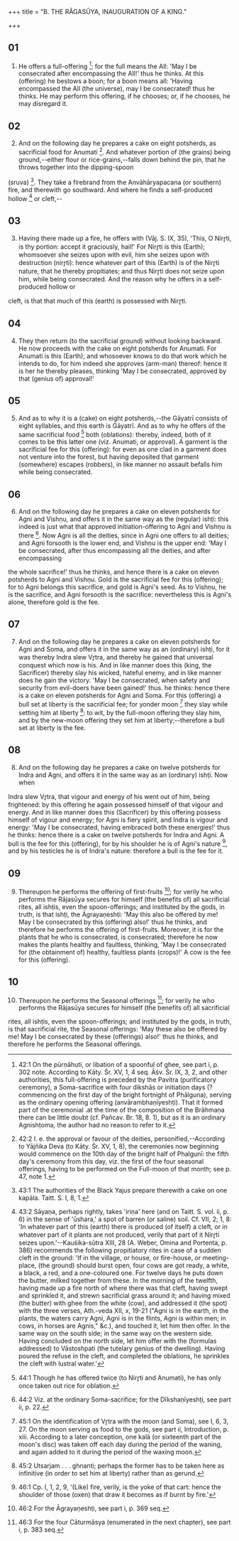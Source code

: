 +++
title = "B. THE RÂGASÛYA,  INAUGURATION OF A KING."

+++


## 01
1. He offers a full-offering [^fn_98]; for the full means the All: 'May I be consecrated after encompassing the All!' thus he thinks. At this (offering) he bestows a boon; for a boon means all: 'Having encompassed the All (the universe), may I be consecrated! thus he thinks. He may perform this offering, if he chooses; or, if he chooses, he may disregard it.

[^fn_98]: 42:1 On the pūrṇāhuti, or libation of a spoonful of ghee, see part i, p. 302 note. According to Kāty. Śr. XV, 1, 4 seq. Āśv. Śr. IX, 3, 2, and other authorities, this full-offering is preceded by the Pavitra (purificatory ceremony), a Soma-sacrifice with four dikshās or initiation days (? commencing on the first day of the bright fortnight of Phālguna), serving as the ordinary opening offering (anvārambhaṇīyeshṭi). That it formed part of the ceremonial .at the time of the composition of the Brāhmaṇa there can be little doubt (cf. Pañcav. Br. 18, 8. 1), but as it is an ordinary Agnishṭoma, the author had no reason to refer to it.

## 02
2. And on the following day he prepares a cake on eight potsherds, as sacrificial food for Anumati [^fn_99]. And whatever portion of (the grains) being ground,--either flour or rice-grains,--falls down behind the pin, that he throws together into the dipping-spoon

[^fn_99]: 42:2 I. e. the approval or favour of the deities, personified,--According to Yājñika Deva (to Kāty. Śr. XV, 1, 8), the ceremonies now beginning would commence on the 10th day of the bright half of Phalgunī: the fifth day's ceremony from this day, viz. the first of the four seasonal offerings, having to be performed on the Full-moon of that month; see p. 47, note 1.

 (sruva) [^fn_100]. They take a firebrand from the Anvāhāryapacana (or southern) fire, and therewith go southward. And where he finds a self-produced hollow [^fn_101] or cleft,--

[^fn_100]: 43:1 The authorities of the Black Yajus prepare therewith a cake on one kapāla. Taitt. S. I, 8, 1.

[^fn_101]: 43:2 Sāyaṇa, perhaps rightly, takes 'iriṇa' here (and on Taitt. S. vol. ii, p. 6) in the sense of 'ūshara,' a spot of barren (or saline) soil. Cf. VII, 2; 1, 8: 'In whatever part of this (earth) there is produced (of itself) a cleft, or in whatever part of it plants are not produced, verily that part of it Nirr̥ti seizes upon.'--Kauśika-sūtra XIII, 28 (A. Weber, Omina and Portenta, p. 386) recommends the following propitiatory rites in case of a sudden cleft in the ground: 'If in the village, or house, or fire-house, or meeting-place, (the ground) should burst open, four cows are got ready, a white, a black, a red, and a one-coloured one. For twelve days he puts down the butter, milked together from these. In the morning of the twelfth, having made up a fire north of where there was that cleft, having swept and sprinkled it, and strewn sacrificial grass around it; and having mixed (the butter) with ghee from the white (cow), and addressed it (the spot) with the three verses, Ath.-veda XII, x, 19-21 ("Agni is in the earth, in the plants, the waters carry Agni, Agni is in the flints, Agni is within men; in cows, in horses are Agnis," &c.), and touched it, let him then offer. In the same way on the south side; in the same way on the western side. Having concluded on the north side, let him offer with the (formulas addressed) to Vāstoshpati (the tutelary genius of the dwelling). Having poured the refuse in the cleft, and completed the oblations, he sprinkles the cleft with lustral water.'

## 03
3. Having there made up a fire, he offers with (Vāj. S. IX, 35), 'This, O Nirr̥ti, is thy portion: accept it graciously, hail!' For Nirr̥ti is this (Earth); whomsoever she seizes upon with evil, him she seizes upon with destruction (nirr̥ti): hence whatever part of this (Earth) is of the Nirr̥ti nature, that he thereby propitiates; and thus Nirr̥ti does not seize upon him, while being consecrated. And the reason why he offers in a self-produced hollow or

cleft, is that that much of this (earth) is possessed with Nirr̥ti.

## 04
4. They then return (to the sacrificial ground) without looking backward. He now proceeds with the cake on eight potsherds for Anumati. For Anumati is this (Earth); and whosoever knows to do that work which he intends to do, for him indeed she approves (arm-man) thereof: hence it is her he thereby pleases, thinking 'May I be consecrated, approved by that (genius of) approval!'

## 05
5. And as to why it is a (cake) on eight potsherds,--the Gāyatrī consists of eight syllables, and this earth is Gāyatrī. And as to why he offers of the same sacrificial food [^fn_102] both (oblations): thereby, indeed, both of it comes to be this latter one (viz. Anumati, or approval). A garment is the sacrificial fee for this (offering): for even as one clad in a garment does not venture into the forest, but having deposited that garment (somewhere) escapes (robbers), in like manner no assault befalls him while being consecrated.

[^fn_102]: 44:1 Though he has offered twice (to Nirr̥ti and Anumati), he has only once taken out rice for oblation.

## 06
6. And on the following day he prepares a cake on eleven potsherds for Agni and Vishṇu, and offers it in the same way as the (regular) ishṭi: this indeed is just what that approved initiation-offering to Agni and Vishṇu is there [^fn_103]. Now Agni is all the deities, since in Agni one offers to all deities; and Agni forsooth is the lower end, and Vishṇu is the upper end: 'May I be consecrated, after thus encompassing all the deities, and after encompassing

[^fn_103]: 44:2 Viz. at the ordinary Soma-sacrifice; for the Dīkshaṇīyeshṭi, see part ii, p. 22.

the whole sacrifice!' thus he thinks, and hence there is a cake on eleven potsherds to Agni and Vishṇu. Gold is the sacrificial fee for this (offering); for to Agni belongs this sacrifice, and gold is Agni's seed. As to Vishṇu, he is the sacrifice, and Agni forsooth is the sacrifice: nevertheless this is Agni's alone, therefore gold is the fee.

## 07
7. And on the following day he prepares a cake on eleven potsherds for Agni and Soma, and offers it in the same way as an (ordinary) ishṭi, for it was thereby Indra slew Vr̥tra, and thereby he gained that universal conquest which now is his. And in like manner does this (king, the Sacrificer) thereby slay his wicked, hateful enemy, and in like manner does he gain the victory. 'May I be consecrated, when safety and security from evil-doers have been gained!' thus. he thinks: hence there is a cake on eleven potsherds for Agni and Soma. For this (offering) a bull set at liberty is the sacrificial fee; for yonder moon [^fn_104] they slay while setting him at liberty [^fn_105]: to wit, by the full-moon offering they slay him, and by the new-moon offering they set him at liberty;--therefore a bull set at liberty is the fee.

[^fn_104]: 45:1 On the identification of Vr̥tra with the moon (and Soma), see I, 6, 3, 27. On the moon serving as food to the gods, see part ii, Introduction, p. xiii. According to a later conception, one kalā (or sixteenth part of the moon's disc) was taken off each day during the period of the waning, and again added to it during the period of the waxing moon.

[^fn_105]: 45:2 Utsarjam . . . ghnanti; perhaps the former has to be taken here as infinitive (in order to set him at liberty) rather than as gerund.

## 08
8. And on the following day he prepares a cake on twelve potsherds for Indra and Agni, and offers it in the same way as an (ordinary) ishṭi. Now when

 Indra slew Vr̥tra, that vigour and energy of his went out of him, being frightened: by this offering he again possessed himself of that vigour and energy. And in like manner does this (Sacrificer) by this offering possess himself of vigour and energy; for Agni is fiery spirit, and Indra is vigour and energy: 'May I be consecrated, having embraced both these energies!' thus he thinks: hence there is a cake on twelve potsherds for Indra and Agni. A bull is the fee for this (offering), for by his shoulder he is of Agni's nature [^fn_106], and by his testicles he is of Indra's nature: therefore a bull is the fee for it.

[^fn_106]: 46:1 Cp. I, 1, 2, 9, '(Like) fire, verily, is the yoke of that cart: hence the shoulder of those (oxen) that draw it becomes as if burnt by fire.'

## 09
9. Thereupon he performs the offering of first-fruits [^fn_107]; for verily he who performs the Rājasūya secures for himself (the benefits of) all sacrificial rites, all ishṭis, even the spoon-offerings; and instituted by the gods, in truth, is that ishṭi, the Āgrayaṇeshṭi: 'May this also be offered by me! May I be consecrated by this (offering) also!' thus he thinks, and therefore he performs the offering of first-fruits. Moreover, it is for the plants that he who is consecrated, is consecrated; therefore he now makes the plants healthy and faultless, thinking, 'May I be consecrated for (the obtainment of) healthy, faultless plants (crops)!' A cow is the fee for this (offering).

[^fn_107]: 46:2 For the Āgrayaṇeshṭi, see part i, p. 369 seq.

## 10
10. Thereupon he performs the Seasonal offerings [^fn_108]; for verily he who performs the Rājasūya secures for himself (the benefits of) all sacrificial

[^fn_108]: 46:3 For the four Cāturmāsya (enumerated in the next chapter), see part i, p. 383 seq.

rites, all ishṭis, even the spoon-offerings; and instituted by the gods, in truth, is that sacrificial rite, the Seasonal offerings: 'May these also be offered by me! May I be consecrated by these (offerings) also!' thus he thinks, and therefore he performs the Seasonal offerings.

